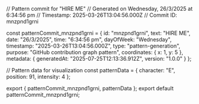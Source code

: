 // Pattern commit for "HIRE ME"
// Generated on Wednesday, 26/3/2025 at 6:34:56 pm
// Timestamp: 2025-03-26T13:04:56.000Z
// Commit ID: mnzpnd1grni

const patternCommit_mnzpnd1grni = {
  id: "mnzpnd1grni",
  text: "HIRE ME",
  date: "26/3/2025",
  time: "6:34:56 pm",
  dayOfWeek: "Wednesday",
  timestamp: "2025-03-26T13:04:56.000Z",
  type: "pattern-generation",
  purpose: "GitHub contribution graph pattern",
  coordinates: {
    x: 1,
    y: 5
  },
  metadata: {
    generatedAt: "2025-07-25T12:13:36.912Z",
    version: "1.0.0"
  }
};

// Pattern data for visualization
const patternData = {
  character: "E",
  position: 91,
  intensity: 4
};

export { patternCommit_mnzpnd1grni, patternData };
export default patternCommit_mnzpnd1grni;

